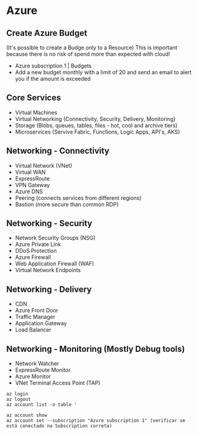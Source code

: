# Azure

## Create Azure Budget
(It's possible to create a Budge only to a Resource)
This is important because there is no risk of spend more than expected with cloud! <br>
- Azure subscription 1 | Budgets
- Add a new budget monthly with a limit of 20 and send an email to alert you if the amount is exceeded

## Core Services
- Virtual Machines
- Virtual Networking (Connectivity, Security, Delivery, Monitoring)
- Storage (Blobs, queues, tables, files - hot, cool and archive tiers)
- Microservices (Servive Fabric, Functions, Logic Apps, API's, AKS)

## Networking - Connectivity
- Virtual Network (VNet)
- Virtual WAN
- ExpressRoute
- VPN Gateway
- Azure DNS
- Peering (connects services from different regions)
- Bastion (more secure than common RDP)

## Networking - Security
- Network Security Groups (NSG)
- Azure Private Link
- DDoS Protection
- Azure Firewall
- Web Application Firewall (WAF)
- Virtual Network Endpoints

## Networking - Delivery
- CDN
- Azure Front Door
- Traffic Manager
- Application Gateway
- Load Balancer

## Networking - Monitoring (Mostly Debug tools)
- Network Watcher
- ExpressRoute Monitor
- Azure Monitor
- VNet Terminal Access Point (TAP)

```
az login
az logout
az account list -o table '

az account show
az account set --subscription "Azure subscription 1" (verificar se está conectado na Subscription correta)
```